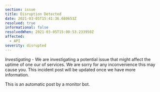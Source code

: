 ```yaml
---
section: issue
title: Disruption Detected
date: 2021-03-05T15:41:36.680653Z
resolved: true
informational: false
resolvedWhen: 2021-03-05T15:00:53.233950Z
affected:
  - API
severity: disrupted
---
```

*Investigating* - We are investigating a potential issue that might affect the uptime of one our of services. We are sorry for any inconvenience this may cause you. This incident post will be updated once we have more information.

This is an automatic post by a monitor bot.
        
